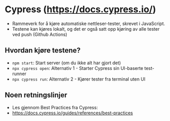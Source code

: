 # Cypress (https://docs.cypress.io/)
- Rammeverk for å kjøre automatiske nettleser-tester, skrevet i JavaScript.
- Testene kan kjøres lokalt, og det er også satt opp kjøring av alle tester ved push (Github Actions)


## Hvordan kjøre testene?

- `npm start`: Start server (om du ikke alt har gjort det)
- `npx cypress open`: Alternativ 1 - Starter Cypress sin UI-baserte test-runner
- `npx cypress run`: Alternativ 2 - Kjører tester fra terminal uten UI

## Noen retningslinjer
- Les gjennom Best Practices fra Cypress:
- https://docs.cypress.io/guides/references/best-practices